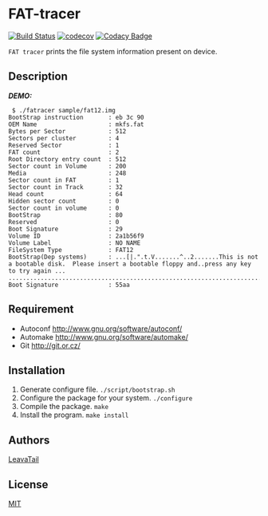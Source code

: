 # FAT-tracer
[![Build Status](https://travis-ci.org/LeavaTail/fat-tracer.svg?branch=master)](https://travis-ci.org/LeavaTail/fat-tracer)
[![codecov](https://codecov.io/gh/LeavaTail/fat-tracer/branch/master/graph/badge.svg)](https://codecov.io/gh/LeavaTail/fat-tracer)
[![Codacy Badge](https://api.codacy.com/project/badge/Grade/2eb72d5997cd4a5585c4fb163859ad23)](https://www.codacy.com/manual/LeavaTail/fat-tracer?utm_source=github.com&amp;utm_medium=referral&amp;utm_content=LeavaTail/fat-tracer&amp;utm_campaign=Badge_Grade)

`FAT tracer` prints the file system information present on device.

## Description
***DEMO:***

```
 $ ./fatracer sample/fat12.img
BootStrap instruction       : eb 3c 90
OEM Name                    : mkfs.fat
Bytes per Sector            : 512
Sectors per cluster         : 4
Reserved Sector             : 1
FAT count                   : 2
Root Directory entry count  : 512
Sector count in Volume      : 200
Media                       : 248
Sector count in FAT         : 1
Sector count in Track       : 32
Head count                  : 64
Hidden sector count         : 0
Sector count in volume      : 0
BootStrap                   : 80
Reserved                    : 0
Boot Signature              : 29
Volume ID                   : 2a1b56f9
Volume Label                : NO NAME
FileSystem Type             : FAT12
BootStrap(Dep systems)      : ...[|.".t.V.......^..2.......This is not a bootable disk.  Please insert a bootable floppy and..press any key to try again ... .................................................................................................................................................................................................................................................................................................................................
Boot Signature              : 55aa
```

## Requirement

- Autoconf  <http://www.gnu.org/software/autoconf/>
- Automake  <http://www.gnu.org/software/automake/>
- Git       <http://git.or.cz/>

## Installation

1. Generate configure file. `./script/bootstrap.sh`
2. Configure the package for your system. `./configure`
3. Compile the package. `make`
4. Install the program. `make install`

## Authors

[LeavaTail](https://github.com/LeavaTail)

## License

[MIT](./LICENSE)
